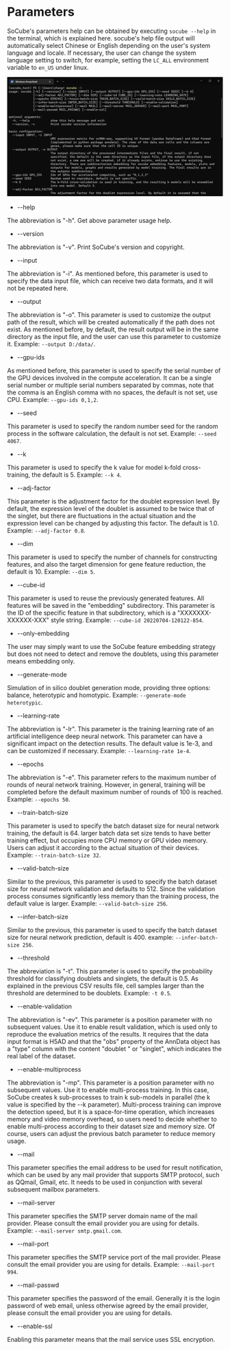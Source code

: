 # Parameters

SoCube's parameters help can be obtained by executing `socube --help` in the terminal, which is explained here. socube's help file output will automatically select Chinese or English depending on the user's system language and locale. If necessary, the user can change the system language setting to switch, for example, setting the `LC_ALL` environment variable to `en_US` under linux.

![SoCube help](assets/fig9.png)

- --help

The abbreviation is "-h". Get above parameter usage help.

- --version

The abbreviation is "-v". Print SoCube's version and copyright.

- --input

The abbreviation is "-i". As mentioned before, this parameter is used to specify the data input file, which can receive two data formats, and it will not be repeated here.

- --output

The abbreviation is "-o". This parameter is used to customize the output path of the result, which will be created automatically if the path does not exist. As mentioned before, by default, the result output will be in the same directory as the input file, and the user can use this parameter to customize it. Example: `--output D:/data/`.

- --gpu-ids

As mentioned before, this parameter is used to specify the serial number of the GPU devices involved in the compute acceleration. It can be a single serial number or multiple serial numbers separated by commas, note that the comma is an English comma with no spaces, the default is not set, use CPU. Example: `--gpu-ids 0,1,2`.

- --seed

This parameter is used to specify the random number seed for the random process in the software calculation, the default is not set. Example: `--seed 4067`.

- --k

This parameter is used to specify the k value for model k-fold cross-training, the default is 5. Example: `--k 4`.

- --adj-factor

This parameter is the adjustment factor for the doublet expression level. By default, the expression level of the doublet is assumed to be twice that of the singlet, but there are fluctuations in the actual situation and the expression level can be changed by adjusting this factor. The default is 1.0. Example: `--adj-factor 0.8`.

- --dim

This parameter is used to specify the number of channels for constructing features, and also the target dimension for gene feature reduction, the default is 10. Example: `--dim 5`.

- --cube-id

This parameter is used to reuse the previously generated features. All features will be saved in the "embedding" subdirectory. This parameter is the ID of the specific feature in that subdirectory, which is a "XXXXXXX-XXXXXX-XXX" style string. Example: `--cube-id 20220704-120122-854`.

- --only-embedding

The user may simply want to use the SoCube feature embedding strategy but does not need to detect and remove the doublets, using this parameter means embedding only.

- --generate-mode

Simulation of in silico doublet generation mode, providing three options: balance, heterotypic and homotypic. Example: `--generate-mode heterotypic`.

- --learning-rate

The abbreviation is "-lr". This parameter is the training learning rate of an artificial intelligence deep neural network. This parameter can have a significant impact on the detection results. The default value is 1e-3, and can be customized if necessary. Example: `--learning-rate 1e-4`.

- --epochs

The abbreviation is "-e". This parameter refers to the maximum number of rounds of neural network training. However, in general, training will be completed before the default maximum number of rounds of 100 is reached. Example: `--epochs 50`.

- --train-batch-size

This parameter is used to specify the batch dataset size for neural network training, the default is 64. larger batch data set size tends to have better training effect, but occupies more CPU memory or GPU video memory. Users can adjust it according to the actual situation of their devices. Example: `--train-batch-size 32`.

- --valid-batch-size

Similar to the previous, this parameter is used to specify the batch dataset size for neural network validation and defaults to 512. Since the validation process consumes significantly less memory than the training process, the default value is larger. Example: `--valid-batch-size 256`.

- --infer-batch-size

Similar to the previous, this parameter is used to specify the batch dataset size for neural network prediction, default is 400. example: `--infer-batch-size 256`.

- --threshold

The abbreviation is "-t". This parameter is used to specify the probability threshold for classifying doublets and singlets, the default is 0.5. As explained in the previous CSV results file, cell samples larger than the threshold are determined to be doublets. Example: `-t 0.5`.

- --enable-validation

The abbreviation is "-ev". This parameter is a position parameter with no subsequent values. Use it to enable result validation, which is used only to reproduce the evaluation metrics of the results. It requires that the data input format is H5AD and that the "obs" property of the AnnData object has a "type" column with the content "doublet " or "singlet", which indicates the real label of the dataset.

- --enable-multiprocess

The abbreviation is "-mp". This parameter is a position parameter with no subsequent values. Use it to enable multi-process training. In this case, SoCube creates k sub-processes to train k sub-models in parallel (the k value is specified by the --k parameter). Multi-process training can improve the detection speed, but it is a space-for-time operation, which increases memory and video memory overhead, so users need to decide whether to enable multi-process according to their dataset size and memory size. Of course, users can adjust the previous batch parameter to reduce memory usage.

- --mail

This parameter specifies the email address to be used for result notification, which can be used by any mail provider that supports SMTP protocol, such as QQmail, Gmail, etc. It needs to be used in conjunction with several subsequent mailbox parameters.

- --mail-server

This parameter specifies the SMTP server domain name of the mail provider. Please consult the email provider you are using for details. Example: `--mail-server smtp.gmail.com`.

- --mail-port

This parameter specifies the SMTP service port of the mail provider. Please consult the email provider you are using for details. Example: `--mail-port 994`.

- --mail-passwd

This parameter specifies the password of the email. Generally it is the login password of web email, unless otherwise agreed by the email provider, please consult the email provider you are using for details.

- --enable-ssl

Enabling this parameter means that the mail service uses SSL encryption.